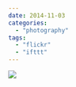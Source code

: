 ```yaml
---
date: 2014-11-03
categories: 
  - "photography"
tags: 
  - "flickr"
  - "ifttt"
---
```


![](https://farm8.staticflickr.com/7566/15515704859_5aa54d029d_b.jpg)
